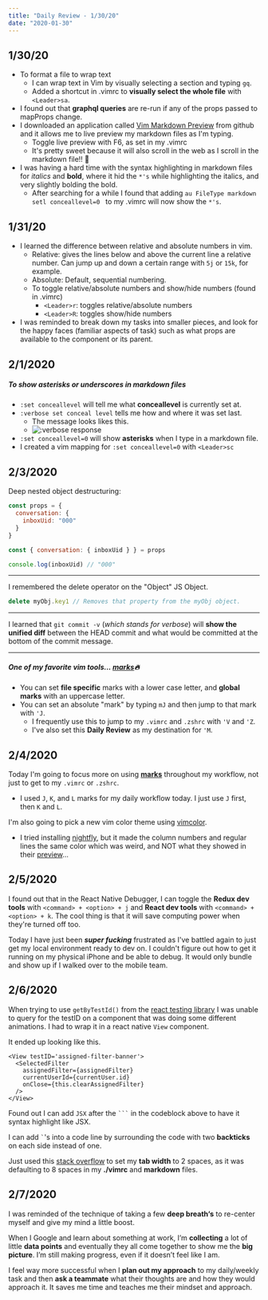 ```yaml
--- 
title: "Daily Review - 1/30/20" 
date: "2020-01-30" 
---
```


## 1/30/20

- To format a file to wrap text
  - I can wrap text in Vim by visually selecting a section and typing `gq`. 
  - Added a shortcut in .vimrc to **visually select the whole file** with
  `<Leader>sa`.
- I found out that **graphql queries** are re-run if any of the props passed to
  mapProps change.
- I downloaded an application called [Vim Markdown
  Preview](https://github.com/JamshedVesuna/vim-markdown-preview) from github
and it allows me to live preview my markdown files as I'm typing.
  - Toggle live preview with F6, as set in my .vimrc
  - It's pretty sweet because it will also scroll in the web as I scroll in the
    markdown file!! 🤯
- I was having a hard time with the syntax highlighting in markdown files for
  *italics* and **bold**, where it hid the `*'s` while highlighting the italics,
and very slightly bolding the bold.
  - After searching for a while I found that adding `au FileType markdown setl
    conceallevel=0 ` to my .vimrc will now show the `*'s`.

## 1/31/20

- I learned the difference between relative and absolute numbers in vim. 
  - Relative: gives the lines below and above the current line a relative
    number. Can jump up and down a certain range with `5j` or `15k`, for
example.
  - Absolute: Default, sequential numbering.
  - To toggle relative/absolute numbers and show/hide numbers (found in .vimrc)
    - `<Leader>r`: toggles relative/absolute numbers
    - `<Leader>R`: toggles show/hide numbers
- I was reminded to break down my tasks into smaller pieces, and look for the
  happy faces (familiar aspects of task) such as what props are available to the
component or its parent.

## 2/1/2020

##### To show asterisks or underscores in markdown files
- `:set conceallevel` will tell me what **conceallevel** is currently set at.
- `:verbose set conceal level` tells me how and where it was set last.
  - The message looks likes this.
  - ![:verbose response](../../../images/blog/2020-02-01-verbose-set-conceallevel.png)
- `:set conceallevel=0` will show **asterisks** when I type in a markdown file.
- I created a vim mapping for `:set conceallevel=0` with `<Leader>sc`

## 2/3/2020

Deep nested object destructuring:
```javascript
const props = {
  conversation: {
    inboxUid: "000"
  }
}

const { conversation: { inboxUid } } = props

console.log(inboxUid) // "000"
```

---

I remembered the delete operator on the "Object" JS Object.
```javascript
delete myObj.key1 // Removes that property from the myObj object.
```

---

I learned that `git commit -v` (*which stands for verbose*) will **show the unified 
diff** between the HEAD commit and what would be committed at the bottom of the commit message.

---

##### One of my favorite vim tools... [**marks**](https://vim.fandom.com/wiki/Using_marks)🔥
- You can set **file specific** marks with a lower case letter, and **global marks**
  with an uppercase letter.
- You can set an absolute "mark" by typing `mJ` and then jump to that mark with
  `'J`. 
  - I frequently use this to jump to my `.vimrc` and `.zshrc` with `'V` and
    `'Z`.
  - I've also set this **Daily Review** as my destination for `'M`.

## 2/4/2020

Today I'm going to focus more on using [**marks**](https://vim.fandom.com/wiki/Using_marks) throughout my workflow, not just
to get to my `.vimrc` or `.zshrc`.
- I used `J`, `K`, and `L` marks for my daily workflow today. I just use `J`
  first, then `K` and `L`.

I'm also going to pick a new vim color theme using [vimcolor](https://vimcolors.com).
- I tried installing
  [nightfly](https://github.com/bluz71/vim-nightfly-guicolors), but it made the
column numbers and regular lines the same color which was weird, and NOT what
they showed in their [preview](https://vimcolors.com/1185/nightfly/dark)...


## 2/5/2020

I found out that in the React Native Debugger, I can toggle the **Redux dev
tools** with `<command> + <option> + j` and **React dev tools** with 
`<command> + <option> + k`. The cool thing is that it will save computing power
when they're turned off too.

Today I have just been ***super fucking*** frustrated as I've battled again to just
get my local environment ready to dev on. I couldn't figure out how to get it
running on my physical iPhone and be able to debug. It would only bundle and
show up if I walked over to the mobile team.


## 2/6/2020 

When trying to use `getByTestId()` from the [react testing library](https://testing-library.com/docs/dom-testing-library/api-queries#bytestid)
I was unable to query for the testID on a component that was doing some
different animations. I had to wrap it in a react native `View` component.

It ended up looking like this.

```JSX
<View testID='assigned-filter-banner'>
  <SelectedFilter
    assignedFilter={assignedFilter}
    currentUserId={currentUser.id}
    onClose={this.clearAssignedFilter}
  />
</View>
```

Found out I can add `JSX` after the `` ``` `` in the codeblock above to have it
syntax highlight like JSX.

I can add `` ` ``'s into a code line by surrounding the code with two
**backticks** on each side instead of one.

Just used this [stack overflow](https://stackoverflow.com/questions/1878974/redefine-tab-as-4-spaces)
to set my **tab width** to 2 spaces, as it was defaulting to 8 spaces in my
**./vimrc** and **markdown** files.


## 2/7/2020

I was reminded of the technique of taking a few **deep breath‘s** to re-center
myself and give my mind a little boost.

When I Google and learn about something at work, I’m **collecting** a lot of little
**data points** and eventually they all come together to show me the **big picture**.
I’m still making progress, even if it doesn’t feel like I am.

I feel way more successful when I **plan out my approach** to my daily/weekly task
and then **ask a teammate** what their thoughts are and how they would approach
it. It saves me time and teaches me their mindset and approach. 
